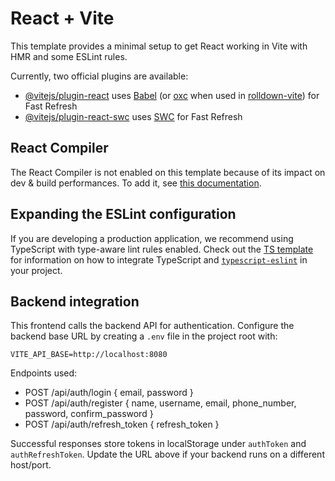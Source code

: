 # React + Vite

This template provides a minimal setup to get React working in Vite with HMR and some ESLint rules.

Currently, two official plugins are available:

- [@vitejs/plugin-react](https://github.com/vitejs/vite-plugin-react/blob/main/packages/plugin-react) uses [Babel](https://babeljs.io/) (or [oxc](https://oxc.rs) when used in [rolldown-vite](https://vite.dev/guide/rolldown)) for Fast Refresh
- [@vitejs/plugin-react-swc](https://github.com/vitejs/vite-plugin-react/blob/main/packages/plugin-react-swc) uses [SWC](https://swc.rs/) for Fast Refresh

## React Compiler

The React Compiler is not enabled on this template because of its impact on dev & build performances. To add it, see [this documentation](https://react.dev/learn/react-compiler/installation).

## Expanding the ESLint configuration

If you are developing a production application, we recommend using TypeScript with type-aware lint rules enabled. Check out the [TS template](https://github.com/vitejs/vite/tree/main/packages/create-vite/template-react-ts) for information on how to integrate TypeScript and [`typescript-eslint`](https://typescript-eslint.io) in your project.

## Backend integration

This frontend calls the backend API for authentication. Configure the backend base URL by creating a `.env` file in the project root with:

```
VITE_API_BASE=http://localhost:8080
```

Endpoints used:
- POST /api/auth/login { email, password }
- POST /api/auth/register { name, username, email, phone_number, password, confirm_password }
- POST /api/auth/refresh_token { refresh_token }

Successful responses store tokens in localStorage under `authToken` and `authRefreshToken`. Update the URL above if your backend runs on a different host/port.
